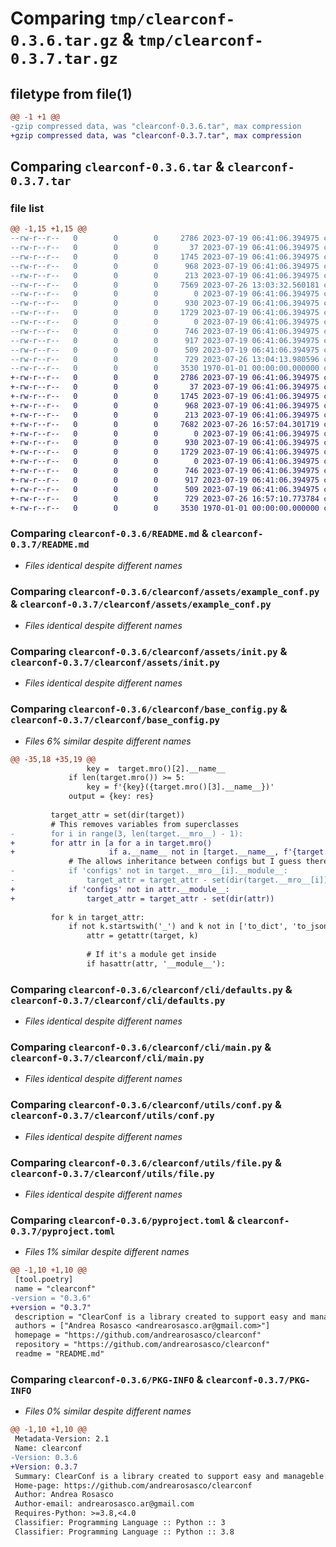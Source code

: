 # Comparing `tmp/clearconf-0.3.6.tar.gz` & `tmp/clearconf-0.3.7.tar.gz`

## filetype from file(1)

```diff
@@ -1 +1 @@
-gzip compressed data, was "clearconf-0.3.6.tar", max compression
+gzip compressed data, was "clearconf-0.3.7.tar", max compression
```

## Comparing `clearconf-0.3.6.tar` & `clearconf-0.3.7.tar`

### file list

```diff
@@ -1,15 +1,15 @@
--rw-r--r--   0        0        0     2786 2023-07-19 06:41:06.394975 clearconf-0.3.6/README.md
--rw-r--r--   0        0        0       37 2023-07-19 06:41:06.394975 clearconf-0.3.6/clearconf/__init__.py
--rw-r--r--   0        0        0     1745 2023-07-19 06:41:06.394975 clearconf-0.3.6/clearconf/assets/example_conf.py
--rw-r--r--   0        0        0      968 2023-07-19 06:41:06.394975 clearconf-0.3.6/clearconf/assets/init.py
--rw-r--r--   0        0        0      213 2023-07-19 06:41:06.394975 clearconf-0.3.6/clearconf/assets/stub_conf.py
--rw-r--r--   0        0        0     7569 2023-07-26 13:03:32.560181 clearconf-0.3.6/clearconf/base_config.py
--rw-r--r--   0        0        0        0 2023-07-19 06:41:06.394975 clearconf-0.3.6/clearconf/cli/__init__.py
--rw-r--r--   0        0        0      930 2023-07-19 06:41:06.394975 clearconf-0.3.6/clearconf/cli/defaults.py
--rw-r--r--   0        0        0     1729 2023-07-19 06:41:06.394975 clearconf-0.3.6/clearconf/cli/main.py
--rw-r--r--   0        0        0        0 2023-07-19 06:41:06.394975 clearconf-0.3.6/clearconf/utils/__init__.py
--rw-r--r--   0        0        0      746 2023-07-19 06:41:06.394975 clearconf-0.3.6/clearconf/utils/conf.py
--rw-r--r--   0        0        0      917 2023-07-19 06:41:06.394975 clearconf-0.3.6/clearconf/utils/file.py
--rw-r--r--   0        0        0      509 2023-07-19 06:41:06.394975 clearconf-0.3.6/clearconf/utils/stdout.py
--rw-r--r--   0        0        0      729 2023-07-26 13:04:13.980596 clearconf-0.3.6/pyproject.toml
--rw-r--r--   0        0        0     3530 1970-01-01 00:00:00.000000 clearconf-0.3.6/PKG-INFO
+-rw-r--r--   0        0        0     2786 2023-07-19 06:41:06.394975 clearconf-0.3.7/README.md
+-rw-r--r--   0        0        0       37 2023-07-19 06:41:06.394975 clearconf-0.3.7/clearconf/__init__.py
+-rw-r--r--   0        0        0     1745 2023-07-19 06:41:06.394975 clearconf-0.3.7/clearconf/assets/example_conf.py
+-rw-r--r--   0        0        0      968 2023-07-19 06:41:06.394975 clearconf-0.3.7/clearconf/assets/init.py
+-rw-r--r--   0        0        0      213 2023-07-19 06:41:06.394975 clearconf-0.3.7/clearconf/assets/stub_conf.py
+-rw-r--r--   0        0        0     7682 2023-07-26 16:57:04.301719 clearconf-0.3.7/clearconf/base_config.py
+-rw-r--r--   0        0        0        0 2023-07-19 06:41:06.394975 clearconf-0.3.7/clearconf/cli/__init__.py
+-rw-r--r--   0        0        0      930 2023-07-19 06:41:06.394975 clearconf-0.3.7/clearconf/cli/defaults.py
+-rw-r--r--   0        0        0     1729 2023-07-19 06:41:06.394975 clearconf-0.3.7/clearconf/cli/main.py
+-rw-r--r--   0        0        0        0 2023-07-19 06:41:06.394975 clearconf-0.3.7/clearconf/utils/__init__.py
+-rw-r--r--   0        0        0      746 2023-07-19 06:41:06.394975 clearconf-0.3.7/clearconf/utils/conf.py
+-rw-r--r--   0        0        0      917 2023-07-19 06:41:06.394975 clearconf-0.3.7/clearconf/utils/file.py
+-rw-r--r--   0        0        0      509 2023-07-19 06:41:06.394975 clearconf-0.3.7/clearconf/utils/stdout.py
+-rw-r--r--   0        0        0      729 2023-07-26 16:57:10.773784 clearconf-0.3.7/pyproject.toml
+-rw-r--r--   0        0        0     3530 1970-01-01 00:00:00.000000 clearconf-0.3.7/PKG-INFO
```

### Comparing `clearconf-0.3.6/README.md` & `clearconf-0.3.7/README.md`

 * *Files identical despite different names*

### Comparing `clearconf-0.3.6/clearconf/assets/example_conf.py` & `clearconf-0.3.7/clearconf/assets/example_conf.py`

 * *Files identical despite different names*

### Comparing `clearconf-0.3.6/clearconf/assets/init.py` & `clearconf-0.3.7/clearconf/assets/init.py`

 * *Files identical despite different names*

### Comparing `clearconf-0.3.6/clearconf/base_config.py` & `clearconf-0.3.7/clearconf/base_config.py`

 * *Files 6% similar despite different names*

```diff
@@ -35,18 +35,19 @@
                 key =  target.mro()[2].__name__
             if len(target.mro()) >= 5:
                 key = f'{key}({target.mro()[3].__name__})'
             output = {key: res}
 
         target_attr = set(dir(target))
         # This removes variables from superclasses
-        for i in range(3, len(target.__mro__) - 1):
+        for attr in [a for a in target.mro() 
+                     if a.__name__ not in [target.__name__, f'{target.__name__}_mod', target.__name__[:-4], 'BaseConfig', 'Config', 'object']]:
             # The allows inheritance between configs but I guess there are better solutions
-            if 'configs' not in target.__mro__[i].__module__:
-                target_attr = target_attr - set(dir(target.__mro__[i]))
+            if 'configs' not in attr.__module__:
+                target_attr = target_attr - set(dir(attr))
 
         for k in target_attr:
             if not k.startswith('_') and k not in ['to_dict', 'to_json', 'to_list', 'init', 'to_flat_dict', 'get_cfg']:
                 attr = getattr(target, k)
 
                 # If it's a module get inside
                 if hasattr(attr, '__module__'):
```

### Comparing `clearconf-0.3.6/clearconf/cli/defaults.py` & `clearconf-0.3.7/clearconf/cli/defaults.py`

 * *Files identical despite different names*

### Comparing `clearconf-0.3.6/clearconf/cli/main.py` & `clearconf-0.3.7/clearconf/cli/main.py`

 * *Files identical despite different names*

### Comparing `clearconf-0.3.6/clearconf/utils/conf.py` & `clearconf-0.3.7/clearconf/utils/conf.py`

 * *Files identical despite different names*

### Comparing `clearconf-0.3.6/clearconf/utils/file.py` & `clearconf-0.3.7/clearconf/utils/file.py`

 * *Files identical despite different names*

### Comparing `clearconf-0.3.6/pyproject.toml` & `clearconf-0.3.7/pyproject.toml`

 * *Files 1% similar despite different names*

```diff
@@ -1,10 +1,10 @@
 [tool.poetry]
 name = "clearconf"
-version = "0.3.6"
+version = "0.3.7"
 description = "ClearConf is a library created to support easy and manageble python configuration. It consists in a CLI tool to manage the configuration directory, and in a python class (BaseConfig) which adds additional functionalities to a configuration class."
 authors = ["Andrea Rosasco <andrearosasco.ar@gmail.com>"]
 homepage = "https://github.com/andrearosasco/clearconf"
 repository = "https://github.com/andrearosasco/clearconf"
 readme = "README.md"
```

### Comparing `clearconf-0.3.6/PKG-INFO` & `clearconf-0.3.7/PKG-INFO`

 * *Files 0% similar despite different names*

```diff
@@ -1,10 +1,10 @@
 Metadata-Version: 2.1
 Name: clearconf
-Version: 0.3.6
+Version: 0.3.7
 Summary: ClearConf is a library created to support easy and manageble python configuration. It consists in a CLI tool to manage the configuration directory, and in a python class (BaseConfig) which adds additional functionalities to a configuration class.
 Home-page: https://github.com/andrearosasco/clearconf
 Author: Andrea Rosasco
 Author-email: andrearosasco.ar@gmail.com
 Requires-Python: >=3.8,<4.0
 Classifier: Programming Language :: Python :: 3
 Classifier: Programming Language :: Python :: 3.8
```


